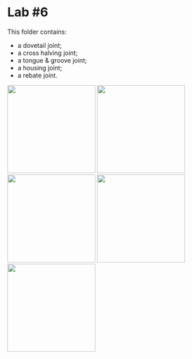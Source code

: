 # Lab #6

This folder contains:
- a dovetail joint;
- a cross halving joint;
- a tongue & groove joint;
- a housing joint;
- a rebate joint.

<img src="https://user-images.githubusercontent.com/76184859/113505989-b6af6a80-954a-11eb-8735-dae3aa2dc22f.png" height="200"> <img src="https://user-images.githubusercontent.com/76184859/113505990-b911c480-954a-11eb-8e2b-c2bf7bf4062a.png" height="200"> <img src="https://user-images.githubusercontent.com/76184859/113505993-badb8800-954a-11eb-8880-a3c9b12967db.png" height="200"> <img src="https://user-images.githubusercontent.com/76184859/113506000-c75fe080-954a-11eb-85e4-4d5154356908.png" height="200"> <img src="https://user-images.githubusercontent.com/76184859/113506003-c929a400-954a-11eb-990c-1c4c4ee2fc0b.png" height="200">
